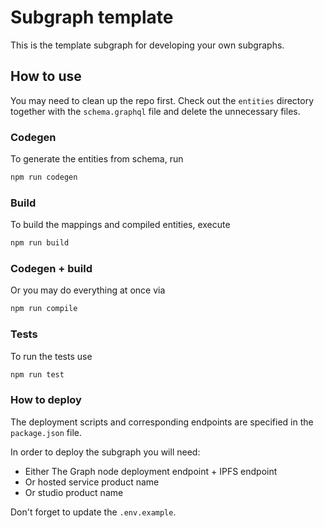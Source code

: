 # Subgraph template

This is the template subgraph for developing your own subgraphs.

## How to use

You may need to clean up the repo first. Check out the `entities` directory together with the `schema.graphql` file and delete the unnecessary files.

### Codegen

To generate the entities from schema, run

```bash
npm run codegen
```

### Build

To build the mappings and compiled entities, execute

```bash
npm run build
```

### Codegen + build

Or you may do everything at once via

```bash
npm run compile
```

### Tests

To run the tests use

```bash
npm run test
```

### How to deploy

The deployment scripts and corresponding endpoints are specified in the `package.json` file. 

In order to deploy the subgraph you will need:

- Either The Graph node deployment endpoint + IPFS endpoint
- Or hosted service product name
- Or studio product name

Don't forget to update the `.env.example`.
